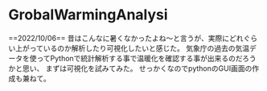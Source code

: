 # GrobalWarmingAnalysi
==2022/10/06==
昔はこんなに暑くなかったよね～と言うが、実際にどれぐらい上がっているのか解析したり可視化したいと感じた。
気象庁の過去の気温データを使ってPythonで統計解析する事で温暖化を確認する事が出来るのだろうかと思い、
まずは可視化を試みてみた。
せっかくなのでpythonのGUI画面の作成も兼ねて。
